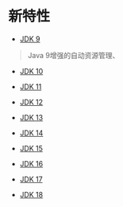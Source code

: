 # 新特性

- [JDK 9](JDK/JDK9/README.md)

> Java 9增强的自动资源管理、

- [JDK 10](JDK/JDK10/README.md)

> 

- [JDK 11](JDK/JDK11/README.md)

> 

- [JDK 12](JDK/JDK12/README.md)

> 

- [JDK 13](JDK/JDK13/README.md)

> 

- [JDK 14](JDK/JDK14/README.md)

> 

- [JDK 15](JDK/JDK15/README.md)

> 

- [JDK 16](JDK/JDK16/README.md)

> 

- [JDK 17](JDK/JDK17/README.md)

> 

- [JDK 18](JDK/JDK18/README.md)

> 

